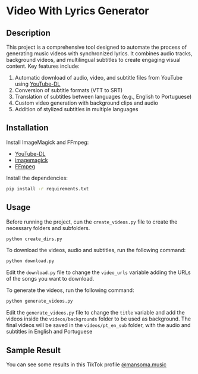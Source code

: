 # Video With Lyrics Generator

## Description
This project is a comprehensive tool designed to automate the process of generating music videos with synchronized lyrics. It combines audio tracks, background videos, and multilingual subtitles to create engaging visual content. Key features include:

1. Automatic download of audio, video, and subtitle files from YouTube using [YouTube-DL](https://github.com/yt-dlp/yt-dlp)
2. Conversion of subtitle formats (VTT to SRT)
3. Translation of subtitles between languages (e.g., English to Portuguese)
4. Custom video generation with background clips and audio
5. Addition of stylized subtitles in multiple languages

## Installation

Install ImageMagick and FFmpeg:

 - [YouTube-DL](https://github.com/yt-dlp/yt-dlp)
 - [imagemagick](https://imagemagick.org/index.php)
 - [FFmpeg](https://ffmpeg.org/)

Install the dependencies:

```bash
pip install -r requirements.txt
```

## Usage

Before running the project, cun the `create_videos.py` file to create the necessary folders and subfolders.

```bash
python create_dirs.py
```

To download the videos, audio and subtitles, run the following command:

```bash
python download.py
```

Edit the `download.py` file to change the `video_urls` variable adding the URLs of the songs you want to download.

To generate the videos, run the following command:

```bash
python generate_videos.py
```

Edit the `generate_videos.py` file to change the `title` variable and add the videos inside the `videos/backgrounds` folder to be used as background.
The final videos will be saved in the `videos/pt_en_sub` folder, with the audio and subtitles in English and Portuguese

## Sample Result

You can see some results in this TikTok profile [@mansoma.music](https://www.tiktok.com/@manasoma.music)